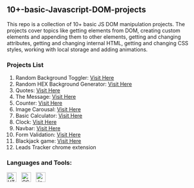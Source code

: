 ## 10+-basic-Javascript-DOM-projects

This repo is a collection of 10+ basic JS DOM manipulation projects. The projects cover topics like getting elements from DOM, creating custom elements and appending them to other elements, getting and changing attributes, getting and changing internal HTML, getting and changing CSS styles, working with local storage and adding animations.

### Projects List

1. Random Background Toggler: [Visit Here](https://basicwebjsprojects.netlify.app/1.%20random%20background%20toggler/)
2. Random HEX Background Generator: [Visit Here](https://basicwebjsprojects.netlify.app/2.%20random%20hex%20background%20generator/)
3. Quotes: [Visit Here](https://basicwebjsprojects.netlify.app/3.%20quotes/)
4. The Message: [Visit Here](https://basicwebjsprojects.netlify.app/4.%20the%20message/)
5. Counter: [Visit Here](https://basicwebjsprojects.netlify.app/5.%20counter/#)
6. Image Carousal: [Visit Here](https://basicwebjsprojects.netlify.app/6.%20image%20carousal/#)
7. Basic Calculator: [Visit Here](https://basicwebjsprojects.netlify.app/7.%20basic%20calculator/)
8. Clock: [Visit Here](https://basicwebjsprojects.netlify.app/8.%20clock/)
9. Navbar: [Visit Here](https://basicwebjsprojects.netlify.app/9.%20navbar/#)
10. Form Validation: [Visit Here](https://basicwebjsprojects.netlify.app/10.%20form%20validation/)
11. Blackjack game: [Visit Here](https://basicwebjsprojects.netlify.app/black%20jack%20game/)
12. Leads Tracker chrome extension

### Languages and Tools:

<img align="left" alt="HTML5" width="26px" src="https://cdn.jsdelivr.net/gh/devicons/devicon/icons/html5/html5-original.svg" style="padding-right:10px;" />
<img align="left" alt="CSS3" width="26px" src="https://cdn.jsdelivr.net/gh/devicons/devicon/icons/css3/css3-original.svg" style="padding-right:10px;" />
<img align="left" alt="JavaScript" width="26px" src="https://cdn.jsdelivr.net/gh/devicons/devicon/icons/javascript/javascript-original.svg" style="padding-right:10px;" />
